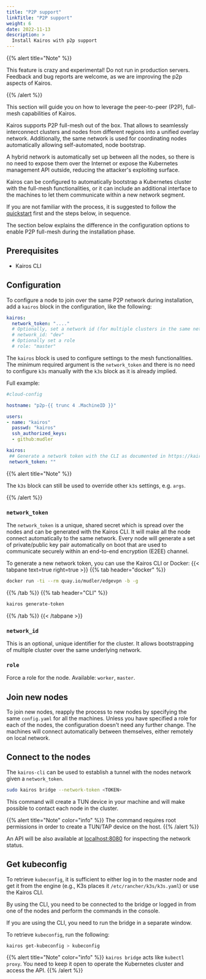 ```yaml
---
title: "P2P support"
linkTitle: "P2P support"
weight: 6
date: 2022-11-13
description: >
  Install Kairos with p2p support
---
```


{{% alert title="Note" %}}

This feature is crazy and experimental! Do not run in production servers. 
Feedback and bug reports are welcome, as we are improving the p2p aspects of Kairos.

{{% /alert %}}

This section will guide you on how to leverage the peer-to-peer (P2P), full-mesh capabilities of Kairos.

Kairos supports P2P full-mesh out of the box. That allows to seamlessly interconnect clusters and nodes from different regions into a unified overlay network. Additionally, the same network is used for coordinating nodes automatically allowing self-automated, node bootstrap.

A hybrid network is automatically set up between all the nodes, so there is no need to expose them over the Internet or expose the Kubernetes management API outside, reducing the attacker's exploiting surface.

Kairos can be configured to automatically bootstrap a Kubernetes cluster with the full-mesh functionalities, or it can include an additional interface to the machines to let them communicate within a new network segment.

If you are not familiar with the process, it is suggested to follow the [quickstart](/docs/getting-started) first and the steps below, in sequence.

The section below explains the difference in the configuration options to enable P2P full-mesh during the installation phase.

## Prerequisites

- Kairos CLI

## Configuration

To configure a node to join over the same P2P network during installation, add a `kairos` block in the configuration, like the following:

```yaml
kairos:
  network_token: "...."
  # Optionally, set a network id (for multiple clusters in the same network)
  # network_id: "dev"
  # Optionally set a role
  # role: "master"
```

The `kairos` block is used to configure settings to the mesh functionalities. The minimum required argument is the `network_token` and there is no need to configure `k3s` manually with the `k3s` block as it is already implied.

Full example:

```yaml
#cloud-config

hostname: "p2p-{{ trunc 4 .MachineID }}"

users:
- name: "kairos"
  passwd: "kairos"
  ssh_authorized_keys:
  - github:mudler

kairos:
 ## Generate a network token with the CLI as documented in https://kairos.io/docs/installation/p2p/#network_token
 network_token: ""
```

{{% alert title="Note" %}}

The `k3s` block can still be used to override other `k3s` settings, e.g. `args`.

{{% /alert %}}


### `network_token`

The `network_token` is a unique, shared secret which is spread over the nodes and can be generated with the Kairos CLI.
It will make all the node connect automatically to the same network. Every node will generate a set of private/public key pair automatically on boot that are used to communicate securely within an end-to-end encryption (E2EE) channel.

To generate a new network token, you can use the Kairos CLI or Docker:
{{< tabpane text=true right=true  >}}
{{% tab header="docker" %}}
```bash
docker run -ti --rm quay.io/mudler/edgevpn -b -g
```
{{% /tab %}}
{{% tab header="CLI" %}}
```bash
kairos generate-token
```
{{% /tab %}}
{{< /tabpane >}}

### `network_id`

This is an optional, unique identifier for the cluster. It allows bootstrapping of multiple cluster over the same underlying network.

### `role`

Force a role for the node. Available: `worker`, `master`.


## Join new nodes

To join new nodes, reapply the process to new nodes by specifying the same `config.yaml` for all the machines. Unless you have specified a role for each of the nodes, the configuration doesn't need any further change. The machines will connect automatically between themselves, either remotely on local network.

## Connect to the nodes

The `kairos-cli` can be used to establish a tunnel with the nodes network given a `network_token`.

```bash
sudo kairos bridge --network-token <TOKEN>
```

This command will create a TUN device in your machine and will make possible to contact each node in the cluster.

{{% alert title="Note" color="info" %}}
The command requires root permissions in order to create a TUN/TAP device on the host.
{{% /alert %}}

An API will be also available at [localhost:8080](http://localhost:8080) for inspecting the network status.

## Get kubeconfig

To retrieve `kubeconfig`, it is sufficient to either log in to the master node and get it from the engine (e.g., K3s places it `/etc/rancher/k3s/k3s.yaml`) or use the Kairos CLI.

By using the CLI, you need to be connected to the bridge or logged in from one of the nodes and perform the commands in the console.

If you are using the CLI, you need to run the bridge in a separate window.

To retrieve `kubeconfig`, run the following:

```bash
kairos get-kubeconfig > kubeconfig
```

{{% alert title="Note" color="info" %}}
`kairos bridge` acts like `kubectl proxy`. You need to keep it open to operate the Kubernetes cluster and access the API.
{{% /alert %}}
